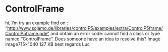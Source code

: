 # ControlFrame
hi, I’m try an example find on : “http://www.sojamo.de/libraries/controlP5/examples/extra/ControlP5frame/ControlP5frame.pde” and obtain an error code: cannot find a class or type named “ControlFrame”. Does someone have an idea to resolve this? image image715×1040 127 KB  best regards Luc
